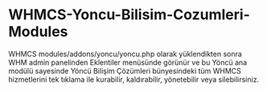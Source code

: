 # WHMCS-Yoncu-Bilisim-Cozumleri-Modules
WHMCS modules/addons/yoncu/yoncu.php olarak yüklendikten sonra WHM admin panelinden Eklentiler menüsünde görünür ve bu Yöncü ana modülü sayesinde Yöncü Bilişim Çözümleri bünyesindeki tüm WHMCS hizmetlerini tek tıklama ile kurabilir, kaldırabilir, yönetebilir veya silebilirsiniz.
